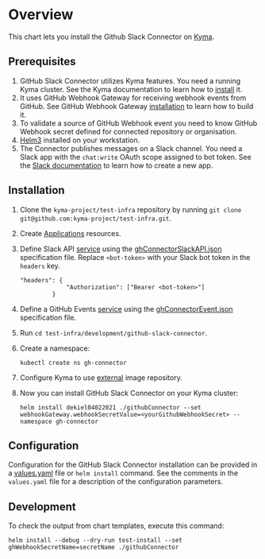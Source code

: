 # Overview

This chart lets you install the Github Slack Connector on [Kyma](https://kyma-project.io/).

## Prerequisites

1. GitHub Slack Connector utilizes Kyma features. You need a running Kyma cluster. See the Kyma documentation to learn how to [install](https://kyma-project.io/docs/#installation-installation) it.
2. It uses GitHub Webhook Gateway for receiving webhook events from GitHub. See GitHub Webhook Gateway [installation](../githubWebhookGateway/README.md) to learn how to build it.
3. To validate a source of GitHub Webhook event you need to know GitHub Webhook secret defined for connected repository or organisation.
4. [Helm3](https://helm.sh/docs/intro/install/) installed on your workstation.
5. The Connector publishes messages on a Slack channel. You need a Slack app with the `chat:write` OAuth scope assigned to bot token. See the [Slack documentation](https://api.slack.com/authentication/basics) to learn how to create a new app.

## Installation

1. Clone the `kyma-project/test-infra` repository by running `git clone git@github.com:kyma-project/test-infra.git`.
2. Create [Applications](https://kyma-project.io/docs/components/application-connector/#tutorials-create-a-new-application) resources.
3. Define Slack API [service](https://kyma-project.io/docs/components/application-connector/#tutorials-register-a-service-register-an-api-with-a-specification-url) using the [ghConnectorSlackAPI.json](../../kyma-slack-connector/ghConnectorSlackAPI.json) specification file. Replace `<bot-token>` with your Slack bot token in the `headers` key.
   ```
   "headers": {
                "Authorization": ["Bearer <bot-token>"]
            }
   ```
4. Define a GitHub Events [service](https://kyma-project.io/docs/components/application-connector/#tutorials-register-a-service-register-a-service) using the [ghConnectorEvent.json](ghConnectorEvent.json) specification file.
5.  Run `cd test-infra/development/github-slack-connector`.
6. Create a namespace:
   
   `kubectl create ns gh-connector`
7. Configure Kyma to use [external](https://kyma-project.io/docs/components/serverless/#tutorials-set-an-external-docker-registry) image repository.
8. Now you can install GitHub Slack Connector on your Kyma cluster:
   
   `helm install dekiel04022021 ./githubConnector --set webhookGateway.webhookSecretValue=<yourGithubWebhookSecret> --namespace gh-connector`

## Configuration

Configuration for the GitHub Slack Connector installation can be provided in a [values.yaml](values.yaml) file or `helm install` command. See the comments in the `values.yaml` file for a description of the configuration parameters.

## Development

To check the output from chart templates, execute this command:

`helm install --debug --dry-run test-install --set ghWebhookSecretName=secretName ./githubConnector`
